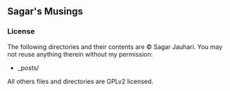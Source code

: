 ## Sagar's Musings
### License
The following directories and their contents are &copy; Sagar Jauhari. You may not reuse anything therein without my permission:

* _posts/

All others files and directories are GPLv2 licensed. 
